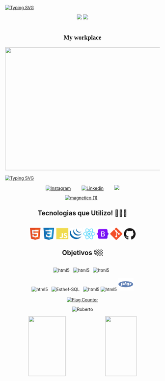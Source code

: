 [![Typing SVG](https://readme-typing-svg.herokuapp.com/?color=e67993&size=42&center=true&vCenter=true&width=1000&lines=Hi,+my+name+is+Roberto.;I'm+28.;Welcome+to+my+Profile!+.+.+.+:%29)](https://git.io/typing-svg)

<link href="https://fonts.googleapis.com/css2?family=Rubik+Moonrocks&display=swap" rel="stylesheet">
   
<div align="center">
<img src="https://user-images.githubusercontent.com/101284742/173443088-d11bba16-f95f-4181-bbe3-96cc4f6f107d.png" width="400px"/>
<img src="https://user-images.githubusercontent.com/101284742/173452819-c330897a-350e-49a1-ab9c-bd99a838c670.png" width="400px"/>
</div>    <br>

<div align="center">
    <h1 style=" font-size: 20px; font-family:'Rubik Moonrocks', cursive;">My workplace</h1>
    <p style="color: red; font-size: 20px"></p>
</div> 

<div align="center">
<img src="https://user-images.githubusercontent.com/101284742/176307460-900632b9-47c6-43cd-89dc-ba40eb7cb24f.jpg" width="600px" height="400px"/>
</div>

[![Typing SVG](https://readme-typing-svg.herokuapp.com/?color=e67993&size=42&center=true&vCenter=true&width=1000&lines=Help+me+find+my+first+job.+:%29)](https://git.io/typing-svg)
    
<div style="display: inline_block" align="center"> 
    
[![Instagram](https://img.shields.io/badge/Instagram-E4405F?style=for-the-badge&logo=instagram&logoColor=white)](https://instagram.com/bettorc/)&nbsp;&nbsp;&nbsp;&nbsp;&nbsp;&nbsp;&nbsp;&nbsp;
[![Linkedin](https://img.shields.io/badge/LinkedIn-0077B5?style=for-the-badge&logo=linkedin&logoColor=white)](https://www.linkedin.com/in/roberto-rocha-38781b235/)&nbsp;&nbsp;&nbsp;&nbsp;&nbsp;&nbsp;&nbsp;&nbsp;
<a href="mailto:robertoconradorc@gmail.com"><img src="https://img.shields.io/badge/-Gmail-%23333?style=for-the-badge&logo=gmail&logoColor=white" target="_blank"></a>
  
</div>    
   
   
<div align="center"> 
    
[![magnetico (1)](https://user-images.githubusercontent.com/101284742/168284387-666b7ec7-507b-4ac2-8d95-bf671713aee2.png)](https://robertoconrado.github.io/Portif-lio2/)
&nbsp;
    
</div> 

<div align="center">
    <h2>Tecnologias que Utilizo! 👨🏽‍💻</h2>

<div align="center" valign="top"><br>
  
  <img align="center" alt="HTML" height="40" margin="50px" width="40" src="https://raw.githubusercontent.com/devicons/devicon/master/icons/html5/html5-original.svg">
  <img align="center" alt="CSS" height="40" margin="50px" width="40" src="https://raw.githubusercontent.com/devicons/devicon/master/icons/css3/css3-original.svg">
  <img align="center" alt="Js" height="37" margin="50px" width="40" src="https://raw.githubusercontent.com/devicons/devicon/master/icons/javascript/javascript-plain.svg">
  <img align="center" alt="jQuery" height="37" margin="50px" width="40" src="https://raw.githubusercontent.com/devicons/devicon/master/icons/jquery/jquery-plain.svg">
  <img align="center" alt="React" height="40" margin="50px" width="40" src="https://raw.githubusercontent.com/devicons/devicon/master/icons/react/react-original.svg">
  <img align="center" alt="React" height="40" margin="50px" width="40" src="https://raw.githubusercontent.com/devicons/devicon/master/icons/bootstrap/bootstrap-original.svg">
  <img align="center" alt="git" height="40" margin="50px" width="40" src="https://raw.githubusercontent.com/devicons/devicon/master/icons/git/git-original.svg">
  <img align="center" alt="github" height="40" margin="50px" width="40" src= "https://raw.githubusercontent.com/devicons/devicon/master/icons/github/github-original.svg"> 
  
</div>

## Objetivos 👇🏼

<div style="display: inline_block"></br>
    <img align="center" alt="html5" src="https://img.shields.io/badge/React_Native-20232A?style=for-the-badge&logo=react&logoColor=61DAFB"/>&nbsp;&nbsp;
    <img align="center" alt="html5" src="https://img.shields.io/badge/TypeScript-007ACC?style=for-the-badge&logo=typescript&logoColor=white"/>&nbsp;&nbsp;
    <img align="center" alt="html5" src="https://img.shields.io/badge/Vue.js-35495E?style=for-the-badge&logo=vue.js&logoColor=4FC08D"/>&nbsp;&nbsp;
    
</div></br>

<div align="center">
<div>
    <img align="center" alt="html5" src="https://img.shields.io/badge/AngularJS-E23237?style=for-the-badge&logo=angularjs&logoColor=white"/>&nbsp;&nbsp;
    <img align="center" alt="Esthef-SQL" height="80" width="80" src="https://cdn.jsdelivr.net/gh/devicons/devicon/icons/mysql/mysql-plain-wordmark.svg">&nbsp;&nbsp;
    <img align="center" alt="html5" src="https://img.shields.io/badge/React-20232A?style=for-the-badge&logo=react&logoColor=61DAFB"/>
    <img align="center" alt="html5" src="https://img.shields.io/badge/Express-20232A?style=for-the-badge&logo=express&logoColor=61DAFB"/>
    <img src="https://raw.githubusercontent.com/devicons/devicon/master/icons/php/php-plain.svg" width="50" height="40" style="max-width: 100%;"></img>
</div>
</div> <br>



<div align="center">
<div>
    <a href="https://info.flagcounter.com/8zZ5"><img src="https://s04.flagcounter.com/count2/8zZ5/bg_800000/txt_FFFFFF/border_000000/columns_4/maxflags_200/viewers_0/labels_0/pageviews_0/flags_0/percent_0/" alt="Flag Counter" border="0"></a>
    <p align="center"> <img src="https://komarev.com/ghpvc/?username=ROBERTOCONRADO&label=Profile%20views&color=0e75b6&style=flat" alt="Roberto" /> </p>
</div>
</div> 

<div align="center">  
  <img width="49%" height="195px" src="https://github-readme-stats.vercel.app/api?username=ROBERTOCONRADO&show_icons=true&count_private=true&hide_border=true&title_color=e67993&icon_color=e67993&text_color=f0f6fc&bg_color=0d1117"/> 
  <img width="45%" height="195px" src="https://github-readme-stats.vercel.app/api/top-langs/?username=ROBERTOCONRADO&layout=compact&hide_border=true&title_color=e67993&text_color=f0f6fc&bg_color=0d1117" />
</div>

